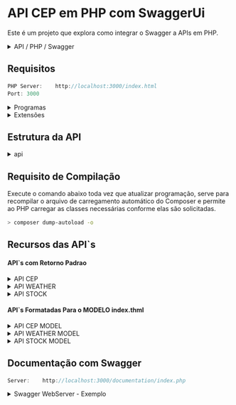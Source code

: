 

# API CEP em PHP com SwaggerUi
Este é um projeto que explora como integrar o Swagger a APIs em PHP.
<details>
<summary>API / PHP / Swagger</summary>

API -(Interface de Programação de Aplicativos): É um conjunto de regras modelo REST utiliza os métodos HTTP (GET, POST, PUT, DELETE, etc.) que permite que diferentes softwares se comuniquem, frequentemente usando o formato JSON para transmitir informações.

PHP (Hypertext Preprocessor): Uma linguagem de programação de código aberto usada para o desenvolvimento web, ideal para criar páginas da web dinâmicas e interagir com APIs.

Swagger: Uma estrutura de código aberto que simplifica o desenvolvimento, documentação e teste de APIs, fornecendo uma interface amigável (Swagger UI) e gerando automaticamente documentação detalhada.

</details>

## Requisitos

```typescript
PHP Server:    http://localhost:3000/index.html
Port: 3000
```

<details>



<summary>Programas</summary>

1. [Visual Studio C++](https://learn.microsoft.com/pt-br/cpp/windows/latest-supported-vc-redist?view=msvc-170)
2. [Visual Studio Code](https://code.visualstudio.com/download)
3. [PHP](https://www.php.net/downloads)
4. [Composer](https://getcomposer.org/download/)
5. [Swagger UI](https://swagger.io/tools/swagger-ui/download/)

</details>

<details>
<summary>Extensões</summary>

- [PHP Create Class](https://marketplace.visualstudio.com/items?itemName=jaguadoromero.vscode-php-create-class)
- [PHP Intelephense](https://marketplace.visualstudio.com/items?itemName=bmewburn.vscode-intelephense-client)
- [PHP IntelliSense](https://marketplace.visualstudio.com/items?itemName=zobo.php-intellisense)
- [PHP Namespace Resolver](https://marketplace.visualstudio.com/items?itemName=MehediDracula.php-namespace-resolver)
- [PHP Server](https://marketplace.visualstudio.com/items?itemName=brapifra.phpserver)
- [PHP Snippets](https://marketplace.visualstudio.com/items?itemName=tal7aouy.php)

![Schemas com exemplos e descrição](/images/extensoes.PNG)

</details>

## Estrutura da API

<details>
<summary>api</summary>

```typescript
   api\
    │
    ├── \documentation\
    │     ├── api.php
    │     └── index.php
    │
    ├── +\images\
    │
    ├── \src\
    │     ├── \cep\
    │     │      └── Cep.php
    │     │      └── index.php
    │     │
    │     ├── \helpers\
    │     │       └── headers.php
    │     │       └── index.php
    │     │
    │     ├── \stock\
    │     │      └── stock.php
    │     │      └── index.php
    │     │
    │     ├── \weather\
    │             └── Weathers.php
    │             └── index.php
    │
    ├── +\swagger-ui\
    │
    ├── +\vendor\
    │
    ├── \web\
    │     ├── \css
    │     │     └── style.css
    │     └── \js
    │           └── script.js
    │
    ├── composer.json
    ├── composer.lock
    ├── estrutura.txt
    ├── index.html
    ├── licence
    └── readme.md
```

</details>

## Requisito de Compilação
Execute o comando abaixo toda vez que atualizar programação, serve para recompilar o arquivo de carregamento automático do Composer e permite ao PHP carregar as classes necessárias conforme elas são solicitadas.

```bash
> composer dump-autoload -o
```


## Recursos das API`s



#### API`s com Retorno Padrao

<details>
<summary>API CEP</summary>

```typescript

POST:       http://localhost:3000/src/cep/
HEADERS:    content-type: application/json
CONTENT:    {"cep": "01156050"}
_________________________________________________________________

CODE:200 - SUCESS

CONTENT:
{
    "Cep": "01156050",
    "Tipo": "Avenida",
    "Nome": "Doutor Adolpho Pinto",
    "Endereco": "Avenida Doutor Adolpho Pinto",
    "Estado": "SP",
    "Distrito": "Barra Funda",
    "Latitude": "-23.52982",
    "Longitude": "-46.66597",
    "Cidade": "S\u00e3o Paulo",
    "DDD": "11"
}
_________________________________________________________________
CODE:400 - INVALID

CONTENT:
{

}
_________________________________________________________________
CODE:404 - NOT FOUND

CONTENT:
{

}
_________________________________________________________________

```
</details>

<details>
<summary>API WEATHER</summary>

```typescript

POST:       http://localhost:3000/src/weather/
HEADERS:    content-type: application/json
CONTENT:    {
              "lat": -23.52982,
              "lon": -46.66597	
            }
_________________________________________________________________

CODE:200 - SUCESS

CONTENT:
{
    "cod": "200",
    "message": 0,
    "cnt": 40,
    "list": [{
        "dt": 1698354000,
        "main": {
            "temp": 19.9,
            "feels_like": 20.24,
            "temp_min": 18.19,
            "temp_max": 19.9,
            "pressure": 1010,
            "sea_level": 1010,
            "grnd_level": 926,
            "humidity": 88,
            "temp_kf": 1.71
        },
        "weather": [{
            "id": 500,
            "main": "Rain",
            "description": "chuva leve",
            "icon": "10d"
        }],
        "clouds": {
            "all": 83
        },
        "wind": {
            "speed": 3.62,
            "deg": 132,
            "gust": 5.23
        },
        "visibility": 196,
        "pop": 0.72,
        "rain": {
            "3h": 0.45
        },
        "sys": {
            "pod": "d"
        },
        "dt_txt": "2023-10-26 21:00:00"
    }, ....
_________________________________________________________________
CODE:400 - INVALID

CONTENT:
{

}
_________________________________________________________________
CODE:404 - NOT FOUND

CONTENT:
{

}
_________________________________________________________________

```
</details>


<details>
<summary>API STOCK</summary>

```typescript

POST:       http://localhost:3000/src/stock/
HEADERS:    content-type: application/json
CONTENT:    {
	            "stock": "VALE3" 
            }
_________________________________________________________________

CODE:200 - SUCESS

CONTENT:
{
    "Meta Data": {
        "1. Information": "Daily Prices (open, high, low, close) and Volumes",
        "2. Symbol": "VALE3.SA",
        "3. Last Refreshed": "2023-10-25",
        "4. Output Size": "Compact",
        "5. Time Zone": "US\/Eastern"
    },
    "Time Series (Daily)": {
        "2023-10-25": {
            "1. open": "64.7000",
            "2. high": "65.1800",
            "3. low": "63.7500",
            "4. close": "63.9300",
            "5. volume": "26007900"
        },
        "2023-10-24": {
            "1. open": "64.0000",
            "2. high": "64.2700",
            "3. low": "63.5700",
            "4. close": "63.9900",
            "5. volume": "21716800"
        }, ...

}
_________________________________________________________________
CODE:400 - INVALID

CONTENT:
{

}
_________________________________________________________________
CODE:404 - NOT FOUND

CONTENT:
{

}
_________________________________________________________________

```
</details>


#### API`s Formatadas Para o MODELO index.thml 

<details>
<summary>API CEP MODEL</summary>

```typescript

POST:       http://localhost:3000/src/cep/model/
HEADERS:    content-type: application/json
CONTENT:    {"cep": "01156050"}
_________________________________________________________________

CODE:200 - SUCESS

CONTENT:
{
    "Cep": "01156050",
    "Tipo": "Avenida",
    "Nome": "Doutor Adolpho Pinto",
    "Endereco": "Avenida Doutor Adolpho Pinto",
    "Estado": "SP",
    "Distrito": "Barra Funda",
    "Latitude": "-23.52982",
    "Longitude": "-46.66597",
    "Cidade": "S\u00e3o Paulo",
    "DDD": "11"
}
_________________________________________________________________
CODE:400 - INVALID

CONTENT:
{

}
_________________________________________________________________
CODE:404 - NOT FOUND

CONTENT:
{

}
_________________________________________________________________

```
</details>

<details>
<summary>API WEATHER MODEL</summary>

```typescript

POST:       http://localhost:3000/src/weather/
HEADERS:    content-type: application/json
CONTENT:    {
              "lat": -23.52982,
              "lon": -46.66597	
            }
_________________________________________________________________

CODE:200 - SUCESS

CONTENT:
{
    "cod": "200",
    "message": 0,
    "cnt": 40,
    "list": [{
        "dt": 1698354000,
        "main": {
            "temp": 19.9,
            "feels_like": 20.24,
            "temp_min": 18.19,
            "temp_max": 19.9,
            "pressure": 1010,
            "sea_level": 1010,
            "grnd_level": 926,
            "humidity": 88,
            "temp_kf": 1.71
        },
        "weather": [{
            "id": 500,
            "main": "Rain",
            "description": "chuva leve",
            "icon": "10d"
        }],
        "clouds": {
            "all": 83
        },
        "wind": {
            "speed": 3.62,
            "deg": 132,
            "gust": 5.23
        },
        "visibility": 196,
        "pop": 0.72,
        "rain": {
            "3h": 0.45
        },
        "sys": {
            "pod": "d"
        },
        "dt_txt": "2023-10-26 21:00:00"
    }, ....
_________________________________________________________________
CODE:400 - INVALID

CONTENT:
{

}
_________________________________________________________________
CODE:404 - NOT FOUND

CONTENT:
{

}
_________________________________________________________________

```
</details>


<details>
<summary>API STOCK MODEL</summary>

```typescript

POST:       http://localhost:3000/src/stock/
HEADERS:    content-type: application/json
CONTENT:    {
	            "stock": "VALE3" 
            }
_________________________________________________________________

CODE:200 - SUCESS

CONTENT:
{
    "Meta Data": {
        "1. Information": "Daily Prices (open, high, low, close) and Volumes",
        "2. Symbol": "VALE3.SA",
        "3. Last Refreshed": "2023-10-25",
        "4. Output Size": "Compact",
        "5. Time Zone": "US\/Eastern"
    },
    "Time Series (Daily)": {
        "2023-10-25": {
            "1. open": "64.7000",
            "2. high": "65.1800",
            "3. low": "63.7500",
            "4. close": "63.9300",
            "5. volume": "26007900"
        },
        "2023-10-24": {
            "1. open": "64.0000",
            "2. high": "64.2700",
            "3. low": "63.5700",
            "4. close": "63.9900",
            "5. volume": "21716800"
        }, ...

}
_________________________________________________________________
CODE:400 - INVALID

CONTENT:
{

}
_________________________________________________________________
CODE:404 - NOT FOUND

CONTENT:
{

}
_________________________________________________________________

```
</details>




## Documentação com Swagger

```typescript
Server:    http://localhost:3000/documentation/index.php
```
<details>
<summary>Swagger WebServer - Exemplo</summary>


![Swagger WebServer ](images/SwaggerUi.PNG)
</details>
